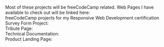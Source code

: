 Most of these projects will be freeCodeCamp related. 
Web Pages I have available to check out will be linked here:<br>
freeCodeCamp projects for my Responsive Web Development certification<br>
Survey Form Project:<br>
Tribute Page: <br>
Technical Documentation: <br> 
Product Landing Page: <br>
